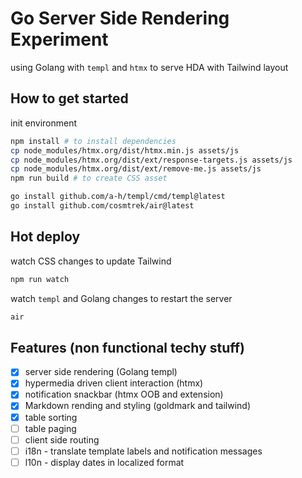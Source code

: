 # Go Server Side Rendering Experiment

using Golang with `templ` and `htmx` to serve HDA with Tailwind layout

## How to get started

init environment

```sh
npm install # to install dependencies
cp node_modules/htmx.org/dist/htmx.min.js assets/js
cp node_modules/htmx.org/dist/ext/response-targets.js assets/js
cp node_modules/htmx.org/dist/ext/remove-me.js assets/js
npm run build # to create CSS asset

go install github.com/a-h/templ/cmd/templ@latest
go install github.com/cosmtrek/air@latest
```

## Hot deploy

watch CSS changes to update Tailwind

```sh
npm run watch
```

watch `templ` and Golang changes to restart the server

```sh
air
```

## Features (non functional techy stuff)

- [x] server side rendering (Golang templ)
- [x] hypermedia driven client interaction (htmx)
- [x] notification snackbar (htmx OOB and extension)
- [x] Markdown rending and styling (goldmark and tailwind)
- [x] table sorting
- [ ] table paging
- [ ] client side routing
- [ ] i18n - translate template labels and notification messages
- [ ] l10n - display dates in localized format
